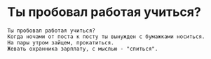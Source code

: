 # Ты пробовал работая учиться?

```text
Ты пробовал работая учиться?
Когда ночами от поста к посту ты вынужден с бумажками носиться.
На пары утром зайцем, прокатиться.
Жевать охранника зарплату, с мыслью - "спиться".
```